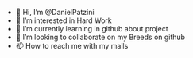 - 👋 Hi, I’m @DanielPatzini
- 👀 I’m interested in Hard Work
- 🌱 I’m currently learning in github about project
- 💞️ I’m looking to collaborate on my Breeds on github
- 📫 How to reach me with my mails

<!---
DanielPatzini/DanielPatzini is a ✨ special ✨ repository because its `README.md` (this file) appears on your GitHub profile.
You can click the Preview link to take a look at your changes.
--->

